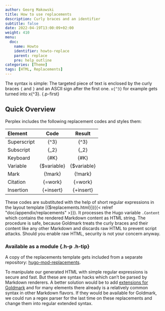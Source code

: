 ```yaml
---
author: Georg Makowski
title: How to use replacements
description: Curly braces and an identifier
subtitle: false
date: 2022-04-19T13:00:09+02:00
weight: 410
menu:
  doc:
    name: Howto
    identifier: howto-replace
    parent: replace
    pre: help_outline
categories: [Theme]
tags: [HTML, Replacements]
---
```


The syntax is simple: The targeted piece of text is enclosed by the curly braces `{` and `}` and an ASCII sign after the first one. `x{‍^3}` for example gets turned into x{^3}.
{.p-first} <!--more-->

## Quick Overview

Perplex includes the following replacement codes and styles them:

| Element     |     Code     |   Result    |
|:------------|:------------:|:-----------:|
| Superscript |    {‍^3}     |    {^3}     |
| Subscript   |    {‍_2}     |    {_2}     |
| Keyboard    |    {‍#K}     |    {#K}     |
| Variable    | {‍$variable} | {$variable} |
| Mark        |   {‍!mark}   |   {!mark}   |
| Citation    |  {‍=work}  |  {=work}  |
| Insertion   |  {‍+insert}  |  {+insert}  |

These codes are substituted with the help of short regular expressions in the layout template [{$replacements.html}]({{< relref "doc/appendix/replacements" >}}). It processes the Hugo variable `.Content` which contains the rendered Markdown content as HTML string. The procedure is safe, because Goldmark treats the curly braces and their content like any other Markdown and discards raw HTML to prevent script attacks. Should you enable raw HTML, security is not your concern anyway.

### Available as a module {.h-p .h-tip}
A copy of the replacements template gets included from a separate repository: [hugo-mod-replacements](https://github.com/bowman2001/hugo-mod-replacements).

To manipulate our generated HTML with simple regular expressions is secure and fast. But these are syntax hacks which can’t be parsed by Markdown renderers. A better solution would be to add [extensions for Goldmark](https://github.com/yuin/goldmark/tree/master/extension) and for many elements there already is a relatively common syntax in other Markdown flavors. If they would be available for Goldmark, we could run a regex parser for the last time on these replacements and change them into regular extended syntax.
